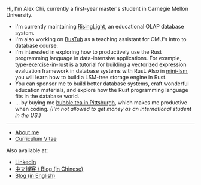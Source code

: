Hi, I'm Alex Chi, currently a first-year master's student in Carnegie Mellon University.

- I'm currently maintaining [RisingLight](https://github.com/risinglightdb/risinglight), an educational OLAP database system.
- I'm also working on [BusTub](https://github.com/cmu-db/bustub) as a teaching assistant for CMU's intro to database course.
- I'm interested in exploring how to productively use the Rust programming language in data-intensive applications. For example, [type-exercise-in-rust](https://github.com/skyzh/type-exercise-in-rust) is a tutorial for building a vectorized expression evaluation framework in database systems with Rust. Also in [mini-lsm](https://github.com/skyzh/mini-lsm), you will learn how to build a LSM-tree storage engine in Rust.
- You can sponsor me to build better database systems, craft wonderful education materials, and explore how the Rust programming language fits in the database world.
- ... by buying me [bubble tea in Pittsburgh](https://www.toasttab.com/fuku-tea/giftcards), which makes me productive when coding. *(I'm not allowed to get money as an international student in the US.)*

---

* [About me](https://www.skyzh.dev/pages/about/)
* [Curriculum Vitae](https://skyzh.github.io/files/cv.pdf)

Also available at:

* [LinkedIn](https://www.linkedin.com/in/alex-chi-skyzh/)
* [中文博客 / Blog (in Chinese)](https://www.skyzh.dev/posts)
* [Blog (in English)](https://www.skyzh.dev/posts-ng)
